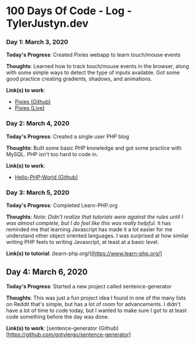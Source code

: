 # 100 Days Of Code - Log - TylerJustyn.dev

<!-- ### Day 1: March 3, 2020

**Today's Progress**: Fixed CSS, worked on canvas functionality for the app.

**Thoughts**: I really struggled with CSS, but, overall, I feel like I am slowly getting better at it. Canvas is still new for me, but I managed to figure out some basic functionality.

**Link(s) to work**: [Calculator App](http://www.example.com) -->

### Day 1: March 3, 2020

**Today's Progress**: Created Pixies webapp to learn touch/mouse events

**Thoughts**: Learned how to track touch/mouse events in the browser, along with some simple ways to detect the type of inputs available. Got some good practice creating gradients, shadows, and animations.

**Link(s) to work**:
- [Pixies (Github)](https://github.com/gotylergo/pixies)
- [Pixies (Live)](https://tylerjustyn.dev/app/100daysofcode/pixies/)

### Day 2: March 4, 2020

**Today's Progress**: Created a single user PHP blog

**Thoughts**: Built some basic PHP knowledge and got some practice with MySQL. PHP isn't too hard to code in.

**Link(s) to work**:
- [Hello-PHP-World (Github)](https://github.com/gotylergo/hello-php-world)

### Day 3: March 5, 2020

**Today's Progress**: Completed Learn-PHP.org

**Thoughts**: *Note: Didn't realize that tutorials were against the rules until I was almost complete, but I do feel like this was really helpful.* It has reminded me that learning Javascript has made it a lot easier for me understand other object oriented languages. I was surprised at how similar writing PHP feels to writing Javascript, at least at a basic level. 

**Link(s) to tutorial**: (learn-php.org/)[https://www.learn-php.org/]

## Day 4: March 6, 2020

**Today's Progress**: Started a new project called sentence-generator

**Thoughts**: This was just a fun project idea I found in one of the many lists on Reddit that's simple, but has a lot of room for advancements. I didn't have a lot of time to code today, but I wanted to make sure I got to at least code something before the day was done.

**Link(s) to work**: [sentence-generator (Github)[https://github.com/gotylergo/sentence-generator]
